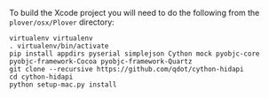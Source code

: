To build the Xcode project you will need to do the following from the
`plover/osx/Plover` directory:

```
virtualenv virtualenv
. virtualenv/bin/activate
pip install appdirs pyserial simplejson Cython mock pyobjc-core pyobjc-framework-Cocoa pyobjc-framework-Quartz
git clone --recursive https://github.com/qdot/cython-hidapi
cd cython-hidapi
python setup-mac.py install
```

